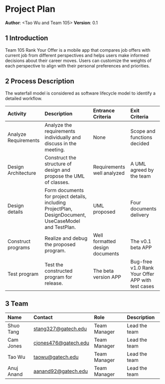 # Project Plan

**Author**: \<Tao Wu and Team 105\>
**Version**: 0.1

## 1 Introduction

Team 105 Rank Your Offer is a mobile app that compares job offers with current job from different perspectives and helps users make informed decisions about their career moves. Users can customize the weights of each perspective to align with their personal preferences and priorities.

## 2 Process Description
The waterfall model is considered as software lifecycle model to identify a detailed workflow.

| Activity | Description | Entrance Criteria | Exit Criteria
| :------------- | :------------- | :------------- | :------------- | 
|Analyze Requirements|Analyze the requirements individually and discuss in the meeting.|None |Scope and functions decided||
|Design Architecture|Construct the structure of design and propose the UML of classes.|Requirements well analyzed |A UML agreed by the team||
|Design details|Form documents for project details, including ProjectPlan, DesignDocument, UseCaseModel and TestPlan.|UML proposed|Four documents delivery||
|Construct programs|Realize and debug the proposed program.|Well formatted design documents |The v0.1 beta APP||
|Test program|Test the constructed program for release.|The beta version APP |Bug-free v1.0 Rank Your Offer APP with test cases||


## 3 Team

| Name | Contact | Role | Description
| :------------- | :------------- | :------------- | :------------- | 
|  Shuo Tang  | stang327@gatech.edu | Team Manager      | Lead the team    ||
|  Cam Jones  | cjones476@gatech.edu| Team Manager      | Lead the team    ||
|  Tao Wu     | taowu@gatech.edu    | Team Manager      | Lead the team    ||
|  Anuj Anand | aanand92@gatech.edu | Team Manager      | Lead the team    ||

